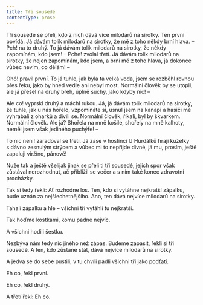 ```yaml
---
title: Tři sousedé
contentType: prose
---
```


Tři sousedé se přeli, kdo z nich dává více milodarů na sirotky. Ten první povídá: Já dávám tolik milodarů na sirotky, že mě z toho někdy brní hlava. – Pch! na to druhý. To já dávám tolik milodarů na sirotky, že někdy zapomínám, kdo jsem! – Pche! zvolal třetí. Já dávám tolik milodarů na sirotky, že nejen zapomínám, kdo jsem, a brní mě z toho hlava, já dokonce vůbec nevím, co dělám! –

Ohó! pravil první. To já tuhle, jak byla ta velká voda, jsem se rozběhl rovnou přes řeku, jako by hned vedle ani nebyl most. Normální člověk by se utopil, ale já přešel na druhý břeh, úplně suchý, jako kdyby nic! –

Ale co! vyprskl druhý a máchl rukou. Já, já dávám tolik milodarů na sirotky, že tuhle, jak u nás hořelo, vzpomínáte si, usnul jsem na kanapi a hasiči mě vyhrabali z oharků a divili se. Normální člověk, říkali, byl by škvarkem. Normální člověk. Ale já? Shořela na mně košile, shořely na mně kalhoty, neměl jsem však jediného puchýře! –

To nic není! zaradoval se třetí. Já zase v hostinci U Hurdálků hraji kuželky s dávno zesnulým strýcem a vůbec mi to nepřijde divné, já mu, prosím, ještě zapaluji viržíno, pánové!

Nuže tak a ještě všelijak jinak se přeli ti tři sousedé, jejich spor však zůstával nerozhodnut, ač přiblížil se večer a s ním také konec zdravotní procházky.

Tak si tedy řekli: Ať rozhodne los. Ten, kdo si vytáhne nejkratší zápalku, bude uznán za nejšlechetnějšího. Ano, ten dává nejvíce milodarů na sirotky.

Tahali zápalku a hle – všichni tři vytáhli tu nejkratší.

Tak hoďme kostkami, komu padne nejvíc.

A všichni hodili šestku.

Nezbývá nám tedy nic jiného než zápas. Budeme zápasit, řekli si tři sousedé. A ten, kdo zůstane stát, dává nejvíce milodarů na sirotky.

A jedva se do sebe pustili, v tu chvíli padli všichni tři jako podťatí.

Eh co, řekl první.

Eh co, řekl druhý.

A třetí řekl: Eh co.
